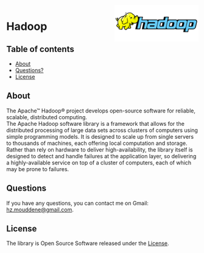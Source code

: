 <div class="logo"><img src="logo.png" width="220px" align="right"></div>

# Hadoop

## Table of contents

- [About](#about)
- [Questions?](#questions)
- [License](#license)

## About

The Apache™ Hadoop® project develops open-source software for reliable,
scalable, distributed computing.<br>
The Apache Hadoop software library is a framework that allows for the
distributed processing of large data sets across clusters of computers
using simple programming models. It is designed to scale up from single
servers to thousands of machines, each offering local computation and
storage. Rather than rely on hardware to deliver high-availability, the
library itself is designed to detect and handle failures at the application
layer, so delivering a highly-available service on top of a cluster of
computers, each of which may be prone to failures.

## Questions

If you have any questions, you can contact me on Gmail: hz.mouddene@gmail.com.

## License

The library is Open Source Software released under the [License](LICENSE).